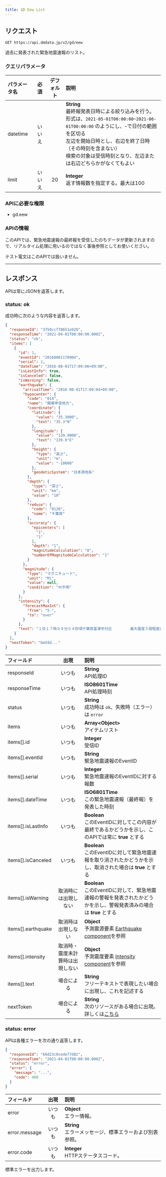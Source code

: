 ```yaml
---
title: GD Eew List
---
```


## リクエスト

`GET https://api.dmdata.jp/v2/gd/eew`

過去に発表された緊急地震速報のリスト。

### クエリパラメータ
| パラメータ名   | 必須  | デフォルト | 説明                                                                                                                                                                                  |
|:---------|:---:|:-----:|:------------------------------------------------------------------------------------------------------------------------------------------------------------------------------------|
| datetime | いいえ |       | **String** <br/> 最終報発表日時による絞り込みを行う。<br/> 形式は、`2021-05-01T00:00:00~2021-06-01T00:00:00` のようにし、`~`で日付の範囲を区切る <br/> 左辺を開始日時とし、右辺を終了日時（その時刻を含まない）<br/> 検索の対象は受信時刻となり、左辺または右辺どちらかがなくてもよい |
| limit    | いいえ |  20   | **Integer** <br/> 返す情報数を指定する。最大は100                                                                                                                                                 |

### APIに必要な権限
* gd.eew

### APIの情報

このAPIでは、緊急地震速報の最終報を受信したのちデータが更新されますので、リアルタイム処理に用いるのではなく事後参照としてお使いください。

テスト電文はこのAPIでは扱いません。

---

## レスポンス
APIは常にJSONを返答します。

### status: ok
成功時に次のような内容を返答します。

```json
{
  "responseId": "3750ccf70651e928",
  "responseTime": "2021-04-01T00:00:00.000Z",
  "status": "ok",
  "items": [
    {
      "id": 1,
      "eventId": "20160801170904",
      "serial": 2,
      "dateTime": "2016-08-01T17:09:06+09:00",
      "isLastInfo": true,
      "isCanceled": false,
      "isWarning": false,
      "earthquake": {
        "arrivalTime": "2016-08-01T17:09:04+09:00",
        "hypocenter": {
          "code": "014",
          "name": "関東甲信地方",
          "coordinate": {
            "latitude": {
              "value": "35.3000",
              "text": "35.3°N"
            },
            "longitude": {
              "value": "139.9000",
              "text": "139.9°E"
            },
            "height": {
              "type": "高さ",
              "unit": "m",
              "value": "-10000"
            },
            "geodeticSystem": "日本測地系"
          },
          "depth": {
            "type": "深さ",
            "unit": "km",
            "value": "10"
          },
          "reduce": {
            "code": "9120",
            "name": "千葉県"
          },
          "accuracy": {
            "epicenters": [
              "1",
              "1"
            ],
            "depth": "1",
            "magnitudeCalculation": "8",
            "numberOfMagnitudeCalculation": "1"
          }
        },
        "magnitude": {
          "type": "マグニチュード",
          "unit": "Mj",
          "value": null,
          "condition": "Ｍ不明"
        }
      },
      "intensity": {
        "forecastMaxInt": {
          "from": "5-",
          "to": "over"
        }
      },
      "text": "１日１７時０９分０４秒頃千葉県富津市付近　　　　　最大震度５弱程度以上と推定"
    }
  ],
  "nextToken": "bmV4d..."
}
```

| フィールド               |        出現        | 説明                                                                                                                        |
|:--------------------|:----------------:|:--------------------------------------------------------------------------------------------------------------------------|
| responseId          |       いつも        | **String** <br/> API処理ID                                                                                                  |
| responseTime        |       いつも        | **ISO8601Time** <br/> API処理時刻                                                                                             |
| status              |       いつも        | **String** <br/> 成功時は `ok`、失敗時（エラー）は `error`                                                                              |
| items               |       いつも        | **Array&lt;Object&gt;** <br/> アイテムリスト                                                                                     |
| items[\].id         |       いつも        | **Integer** <br/> 受信ID                                                                                                    |
| items[\].eventId    |       いつも        | **String** <br/> 緊急地震速報のEventID                                                                                           |
| items[\].serial     |       いつも        | **Integer** <br/> 緊急地震速報のEventIDに対する報数                                                                                    |
| items[\].dateTime   |       いつも        | **ISO6801Time** <br/> この緊急地震速報（最終報）を発表した時刻                                                                                |
| items[\].isLastInfo |       いつも        | **Boolean** <br/> このEventIDに対してこの内容が最終であるかどうかを示し、このAPIでは常に **true** とする                                                   |
| items[\].isCanceled |       いつも        | **Boolean** <br/> このEventIDに対して緊急地震速報を取り消されたかどうかを示し、取消された場合は **true** とする                                                 |
| items[\].isWarning  |    取消時には出現しない    | **Boolean** <br/> このEventIDに対して、緊急地震速報の警報を発表されたかどうかを示し、警報発表済みの場合は **true** とする                                            |
| items[\].earthquake |    取消時は出現しない     | **Object** <br/> 予測震源要素 [Earthquake component](/docs/reference/conversion/json/schema/eew-information.md#7-earthquake)を参照 |
| items[\].intensity  | 取消時・震度未計算時は出現しない | **Object** <br/> 予測震度要素 [Intensity component](/docs/reference/conversion/json/schema/eew-information.md#8-intensity)を参照   |
| items[\].text       |      場合による       | **String** <br/> フリーテキストで表現したい場合に出現し、これを記述する                                                                              |
| nextToken           |      場合による       | **String** <br/> 次のリソースがある場合に出現。詳しくは[こちら](/docs/reference/api/v2#カーソルトークン)                                                |

### status: error
APIは各種エラーを次の通り返答します。

```json
{
  "responseId": "66d23c0cede77d82",
  "responseTime": "2021-04-01T00:00:00.000Z",
  "status": "error",
  "error": {
    "message": "...",
    "code": 400
  }
}
```

| フィールド         | 出現  | 説明                                      |
|:--------------|:---:|:----------------------------------------|
| error         | いつも | **Object** <br/> エラー情報。                 |
| error.message | いつも | **String** <br/> エラーメッセージ、標準エラーおよび別表参照。 |
| error.code    | いつも | **Integer** <br/> HTTPステータスコード。         |

標準エラーを出力します。
